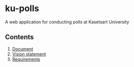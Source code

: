 # ku-polls

A web application for conducting polls at Kasetsart University

## Contents  

1. [Document](../../wiki/Home)  
2. [Vision statement](../../wiki/Vision%20Statement)
3. [Requirements](../../wiki/Requirements)
